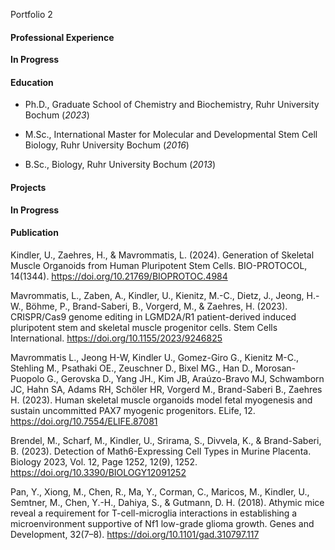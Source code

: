  Portfolio 2

#### Professional Experience

**In Progress**

#### Education

- Ph.D., Graduate School of Chemistry and Biochemistry, Ruhr University Bochum (_2023_)

- M.Sc., International Master for Molecular and Developmental Stem Cell Biology, Ruhr University Bochum (_2016_)

- B.Sc., Biology, Ruhr University Bochum (_2013_)

#### Projects

**In Progress**

#### Publication

Kindler, U., Zaehres, H., & Mavrommatis, L. (2024). Generation of Skeletal Muscle Organoids from Human Pluripotent Stem Cells. BIO-PROTOCOL, 14(1344). https://doi.org/10.21769/BIOPROTOC.4984 

Mavrommatis, L., Zaben, A., Kindler, U., Kienitz, M.-C., Dietz, J., Jeong, H.-W., Böhme, P., Brand-Saberi, B., Vorgerd, M., & Zaehres, H. (2023). CRISPR/Cas9 genome editing in LGMD2A/R1 patient-derived induced pluripotent stem and skeletal muscle progenitor cells. Stem Cells International. https://doi.org/10.1155/2023/9246825 

Mavrommatis L., Jeong H-W, Kindler U., Gomez-Giro G., Kienitz M-C., Stehling M., Psathaki OE., Zeuschner D., Bixel MG., Han D., Morosan-Puopolo G., Gerovska D., Yang JH., Kim JB, Araúzo-Bravo MJ, Schwamborn JC, Hahn SA, Adams RH, Schöler HR, Vorgerd M., Brand-Saberi B., Zaehres H. (2023). Human skeletal muscle organoids model fetal myogenesis and sustain uncommitted PAX7 myogenic progenitors. ELife, 12. https://doi.org/10.7554/ELIFE.87081 

Brendel, M., Scharf, M., Kindler, U., Srirama, S., Divvela, K., & Brand-Saberi, B. (2023). Detection of Math6-Expressing Cell Types in Murine Placenta. Biology 2023, Vol. 12, Page 1252, 12(9), 1252. https://doi.org/10.3390/BIOLOGY12091252 

Pan, Y., Xiong, M., Chen, R., Ma, Y., Corman, C., Maricos, M., Kindler, U., Semtner, M., Chen, Y.-H., Dahiya, S., & Gutmann, D. H. (2018). Athymic mice reveal a requirement for T-cell-microglia interactions in establishing a microenvironment supportive of Nf1 low-grade glioma growth. Genes and Development, 32(7–8). https://doi.org/10.1101/gad.310797.117
